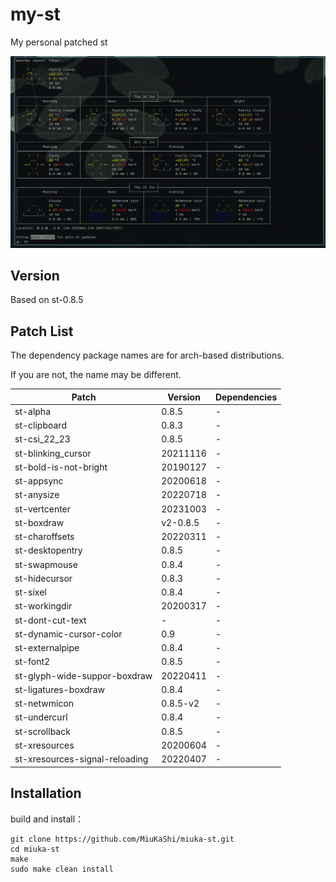 # my-st

My personal patched st

![screen](./picture/st.png)

## Version

Based on st-0.8.5

## Patch List

The dependency package names are for arch-based distributions.

If you are not, the name may be different.

| Patch                          | Version  | Dependencies |
| ------------------------------ | -------- | ------------ |
| st-alpha                       | 0.8.5    | -            |
| st-clipboard                   | 0.8.3    | -            |
| st-csi_22_23                   | 0.8.5    | -            |
| st-blinking_cursor             | 20211116 | -            |
| st-bold-is-not-bright          | 20190127 | -            |
| st-appsync                     | 20200618 | -            |
| st-anysize                     | 20220718 | -            |
| st-vertcenter                  | 20231003 | -            |
| st-boxdraw                     | v2-0.8.5 | -            |
| st-charoffsets                 | 20220311 | -            |
| st-desktopentry                | 0.8.5    | -            |
| st-swapmouse                   | 0.8.4    | -            |
| st-hidecursor                  | 0.8.3    | -            |
| st-sixel                       | 0.8.4    | -            |
| st-workingdir                  | 20200317 | -            |
| st-dont-cut-text               | -        | -            |
| st-dynamic-cursor-color        | 0.9      | -            |
| st-externalpipe                | 0.8.4    | -            |
| st-font2                       | 0.8.5    | -            |
| st-glyph-wide-suppor-boxdraw   | 20220411 | -            |
| st-ligatures-boxdraw           | 0.8.4    | -            |
| st-netwmicon                   | 0.8.5-v2 | -            |
| st-undercurl                   | 0.8.4    | -            |
| st-scrollback                  | 0.8.5    | -            |
| st-xresources                  | 20200604 | -            |
| st-xresources-signal-reloading | 20220407 | -            |

## Installation

build and install：

```
git clone https://github.com/MiuKaShi/miuka-st.git
cd miuka-st
make
sudo make clean install
```
